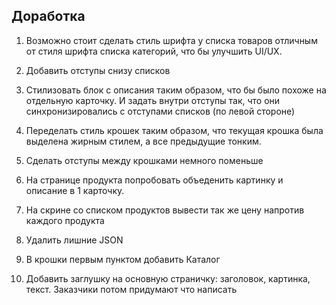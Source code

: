 ## Доработка

1. Возможно стоит сделать стиль шрифта у списка товаров отличным от стиля шрифта списка категорий, что бы улучшить UI/UX.

2. Добавить отступы снизу списков

3. Стилизовать блок с описания таким образом, что бы было похоже на отдельную карточку. И задать внутри отступы так, что они синхронизировались с отступами списков (по левой стороне)

4. Переделать стиль крошек таким образом, что текущая крошка была выделена жирным стилем, а все предыдущие тонким.

5. Сделать отступы между крошками немного поменьше

6. На странице продукта попробовать объеденить картинку и описание в 1 карточку.

7. На скрине со списком продуктов вывести так же цену напротив каждого продукта

8. Удалить лишние JSON

9. В крошки первым пунктом добавить Каталог

10. Добавить заглушку на основную страничку: заголовок, картинка, текст. Заказчики потом придумают что написать 

